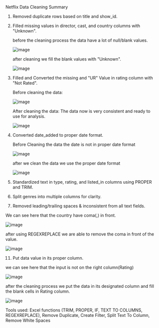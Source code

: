 Netflix Data Cleaning Summary

1. Removed duplicate rows based on title and show_id.
2. Filled missing values in director, cast, and country columns with "Unknown".

   before the cleaning process the data have a lot of null/blank values.

   
   ![image](https://github.com/user-attachments/assets/5634585e-1323-4cd9-aff1-6b001602ec43)


   
   after cleaning we fill the blank values with "Unknown".

   
   ![image](https://github.com/user-attachments/assets/f491ffa1-7971-4b27-885e-56256c4080a6)


4. Filled and Converted the missing and "UR" Value in rating column with "Not Rated".

   Before cleaning the data:

   
     ![image](https://github.com/user-attachments/assets/aa1434b3-0086-4fc4-9567-6819bf9a7875)
   

   After cleaning the data: The data now is very consistent and ready to use for analysis.

   
      ![image](https://github.com/user-attachments/assets/01b24d54-3305-4b4d-8732-42c31eb6224a)


6. Converted date_added to proper date format.
   

   Before Cleaning the data the date is not in proper date format

   
   ![image](https://github.com/user-attachments/assets/786d49b6-412f-4320-a7fc-78215f2124b2)


   after we clean the data we use the proper date format

   
      ![image](https://github.com/user-attachments/assets/084f8a7b-0e9d-4709-bc7f-d504eff6bf72)



8. Standardized text in type, rating, and listed_in columns using PROPER and TRIM.
9. Split genres into multiple columns for clarity.
10. Removed leading/trailing spaces & inconsistent from all text fields.

    
   We can see here that the country have coma(,) in front.

   
   ![image](https://github.com/user-attachments/assets/d953ac66-636f-44fd-a9f4-ca8909357e8c)

   
   after using REGEXREPLACE we are able to remove the coma in front of the value.

   
   ![image](https://github.com/user-attachments/assets/543773cc-6e22-4c4f-8cf1-42ecf9568e96)



         
11. Put data value in its proper column.

   
   we can see here that the input is not on the right column(Rating)

   
  ![image](https://github.com/user-attachments/assets/ed74def8-2858-4fcc-b5f5-4dd135bbd388)

  
  after the cleaning process we put the data in its designated column and fill the blank cells in Rating column.

  
  ![image](https://github.com/user-attachments/assets/f06c6ab0-2b7b-4aa1-8df6-d42d52051dd1)



Tools used: Excel functions (TRIM, PROPER, IF, TEXT TO COLUMNS, REGEXREPLACE), Remove Duplicate, Create Filter, Split Text To Column, Remove White Spaces

